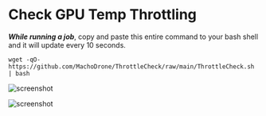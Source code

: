 # Check GPU Temp Throttling

***While running a job***, copy and paste this entire command to your bash shell and it will update every 10 seconds.

```wget -qO- https://github.com/MachoDrone/ThrottleCheck/raw/main/ThrottleCheck.sh | bash```

![screenshot](Active.png)

![screenshot](z1-Throttle.png)
